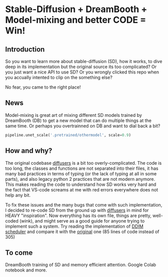 # Stable-Diffusion + DreamBooth + Model-mixing and better CODE = Win!

## Introduction

So you want to learn more about stable-diffusion (SD), how it works, to dive deep in its implementation but the original source its too complicated?
Or you just want a nice API to use SD?
Or you wrongly clicked this repo when you accually intented to clip on the something else?

No fear, you came to the right place!

## News

Model-mixing is great art of mixing different SD models trained by DreamBooth (DB) to get a new model that can do multiple things at the same time.
Or perhaps you overtrainned on DB and want to dial back a bit?

```python
pipeline.unet_scale('.pretrained/othermodel', scale=0.9)
```

## How and why?

The original codebase [diffusers](https://github.com/huggingface/diffusers) is a bit too overly-complicated.
The code is too long, the classes and functions are not separated into their files, it has many bad practices in terms of typing (or the lack of typing at all in some parts), and also legacy python 2 practices that are not modern anymore.
This makes reading the code to understand how SD works very hard and the fact that VS-code screams at me with red errors everywhere does not help any bit.

To fix these issues and the many bugs that come with such implementation, I decided to re-code SD from the ground up with [diffusers](https://github.com/huggingface/diffusers) in mind for HEAVY "inspiration".
Now everything has its own file, things are pretty, well-coded (wink), and might serve as a good guide for anyone trying to implement such a system. Try reading the implementation of [DDIM scheduler](https://github.com/tfernd/sd/blob/master/sd/scheduler/ddim.py) and compare it with the [original](https://github.com/huggingface/diffusers/blob/main/src/diffusers/schedulers/scheduling_ddim.py) one (85 lines of code instead of 305)

## To come
DreamBooth training of SD and memory efficient attention. Google Colab notebook and more.